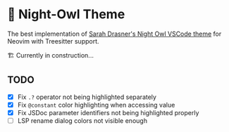 # 🦉 Night-Owl Theme

The best implementation of
[Sarah Drasner's Night Owl VSCode theme](https://github.com/sdras/night-owl-vscode-theme)
for Neovim with Treesitter support.

🏗 Currently in construction...

## TODO

- [x] Fix `.?` operator not being highlighted separately
- [x] Fix `@constant` color highlighting when accessing value
- [x] Fix JSDoc parameter identifiers not being highlighted properly
- [ ] LSP rename dialog colors not visible enough
